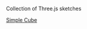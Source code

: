 Collection of Three.js sketches

[Simple Cube](https://bculleec.github.io/threejs-sketches/threejs-cube/)
